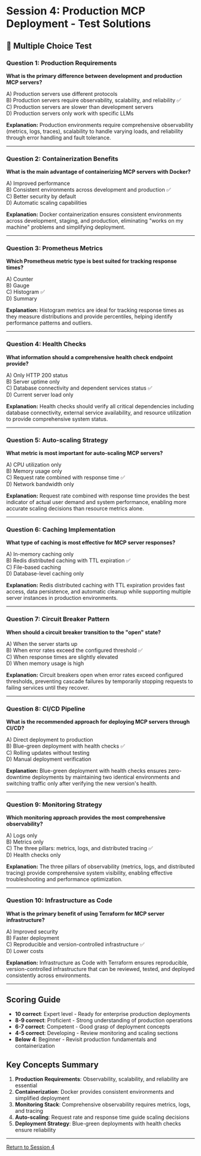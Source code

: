 # Session 4: Production MCP Deployment - Test Solutions

## 📝 Multiple Choice Test

### Question 1: Production Requirements
**What is the primary difference between development and production MCP servers?**

A) Production servers use different protocols  
B) Production servers require observability, scalability, and reliability ✅  
C) Production servers are slower than development servers  
D) Production servers only work with specific LLMs  

**Explanation:** Production environments require comprehensive observability (metrics, logs, traces), scalability to handle varying loads, and reliability through error handling and fault tolerance.

---

### Question 2: Containerization Benefits
**What is the main advantage of containerizing MCP servers with Docker?**

A) Improved performance  
B) Consistent environments across development and production ✅  
C) Better security by default  
D) Automatic scaling capabilities  

**Explanation:** Docker containerization ensures consistent environments across development, staging, and production, eliminating "works on my machine" problems and simplifying deployment.

---

### Question 3: Prometheus Metrics
**Which Prometheus metric type is best suited for tracking response times?**

A) Counter  
B) Gauge  
C) Histogram ✅  
D) Summary  

**Explanation:** Histogram metrics are ideal for tracking response times as they measure distributions and provide percentiles, helping identify performance patterns and outliers.

---

### Question 4: Health Checks
**What information should a comprehensive health check endpoint provide?**

A) Only HTTP 200 status  
B) Server uptime only  
C) Database connectivity and dependent services status ✅  
D) Current server load only  

**Explanation:** Health checks should verify all critical dependencies including database connectivity, external service availability, and resource utilization to provide comprehensive system status.

---

### Question 5: Auto-scaling Strategy
**What metric is most important for auto-scaling MCP servers?**

A) CPU utilization only  
B) Memory usage only  
C) Request rate combined with response time ✅  
D) Network bandwidth only  

**Explanation:** Request rate combined with response time provides the best indicator of actual user demand and system performance, enabling more accurate scaling decisions than resource metrics alone.

---

### Question 6: Caching Implementation
**What type of caching is most effective for MCP server responses?**

A) In-memory caching only  
B) Redis distributed caching with TTL expiration ✅  
C) File-based caching  
D) Database-level caching only  

**Explanation:** Redis distributed caching with TTL expiration provides fast access, data persistence, and automatic cleanup while supporting multiple server instances in production environments.

---

### Question 7: Circuit Breaker Pattern
**When should a circuit breaker transition to the "open" state?**

A) When the server starts up  
B) When error rates exceed the configured threshold ✅  
C) When response times are slightly elevated  
D) When memory usage is high  

**Explanation:** Circuit breakers open when error rates exceed configured thresholds, preventing cascade failures by temporarily stopping requests to failing services until they recover.

---

### Question 8: CI/CD Pipeline
**What is the recommended approach for deploying MCP servers through CI/CD?**

A) Direct deployment to production  
B) Blue-green deployment with health checks ✅  
C) Rolling updates without testing  
D) Manual deployment verification  

**Explanation:** Blue-green deployment with health checks ensures zero-downtime deployments by maintaining two identical environments and switching traffic only after verifying the new version's health.

---

### Question 9: Monitoring Strategy
**Which monitoring approach provides the most comprehensive observability?**

A) Logs only  
B) Metrics only  
C) The three pillars: metrics, logs, and distributed tracing ✅  
D) Health checks only  

**Explanation:** The three pillars of observability (metrics, logs, and distributed tracing) provide comprehensive system visibility, enabling effective troubleshooting and performance optimization.

---

### Question 10: Infrastructure as Code
**What is the primary benefit of using Terraform for MCP server infrastructure?**

A) Improved security  
B) Faster deployment  
C) Reproducible and version-controlled infrastructure ✅  
D) Lower costs  

**Explanation:** Infrastructure as Code with Terraform ensures reproducible, version-controlled infrastructure that can be reviewed, tested, and deployed consistently across environments.

---

## Scoring Guide

- **10 correct**: Expert level - Ready for enterprise production deployments  
- **8-9 correct**: Proficient - Strong understanding of production operations  
- **6-7 correct**: Competent - Good grasp of deployment concepts  
- **4-5 correct**: Developing - Review monitoring and scaling sections  
- **Below 4**: Beginner - Revisit production fundamentals and containerization  

## Key Concepts Summary

1. **Production Requirements**: Observability, scalability, and reliability are essential  
2. **Containerization**: Docker provides consistent environments and simplified deployment  
3. **Monitoring Stack**: Comprehensive observability requires metrics, logs, and tracing  
4. **Auto-scaling**: Request rate and response time guide scaling decisions  
5. **Deployment Strategy**: Blue-green deployments with health checks ensure reliability  

---

[Return to Session 4](Session4_Production_MCP_Deployment.md)